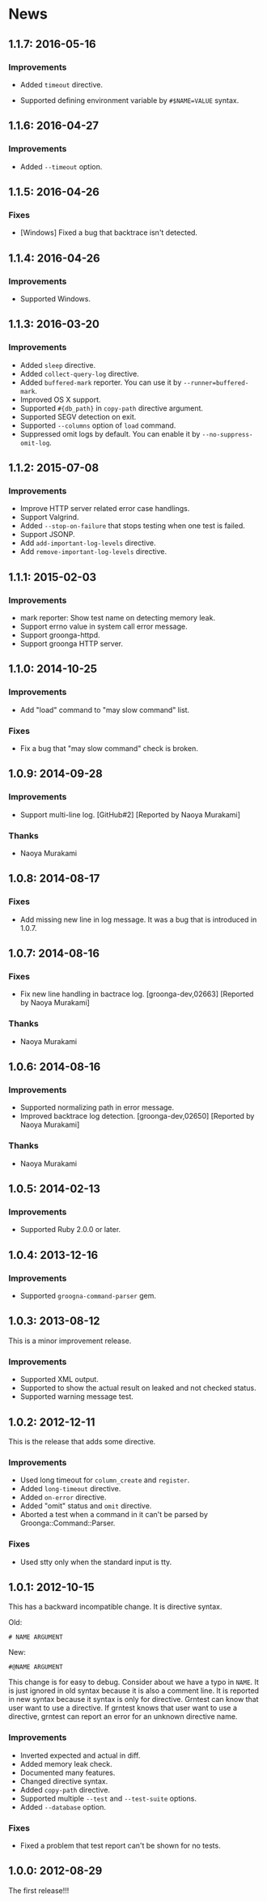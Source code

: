 # News

## 1.1.7: 2016-05-16

### Improvements

  * Added `timeout` directive.

  * Supported defining environment variable by `#$NAME=VALUE` syntax.

## 1.1.6: 2016-04-27

### Improvements

  * Added `--timeout` option.

## 1.1.5: 2016-04-26

### Fixes

  * [Windows] Fixed a bug that backtrace isn't detected.

## 1.1.4: 2016-04-26

### Improvements

  * Supported Windows.

## 1.1.3: 2016-03-20

### Improvements

  * Added `sleep` directive.
  * Added `collect-query-log` directive.
  * Added `buffered-mark` reporter. You can use it by
    `--runner=buffered-mark`.
  * Improved OS X support.
  * Supported `#{db_path}` in `copy-path` directive argument.
  * Supported SEGV detection on exit.
  * Supported `--columns` option of `load` command.
  * Suppressed omit logs by default. You can enable it by
    `--no-suppress-omit-log`.

## 1.1.2: 2015-07-08

### Improvements

  * Improve HTTP server related error case handlings.
  * Support Valgrind.
  * Added `--stop-on-failure` that stops testing when one test is failed.
  * Support JSONP.
  * Add `add-important-log-levels` directive.
  * Add `remove-important-log-levels` directive.

## 1.1.1: 2015-02-03

### Improvements

  * mark reporter: Show test name on detecting memory leak.
  * Support errno value in system call error message.
  * Support groonga-httpd.
  * Support groonga HTTP server.

## 1.1.0: 2014-10-25

### Improvements

  * Add "load" command to "may slow command" list.

### Fixes

  * Fix a bug that "may slow command" check is broken.

## 1.0.9: 2014-09-28

### Improvements

  * Support multi-line log.
    [GitHub#2] [Reported by Naoya Murakami]

### Thanks

  * Naoya Murakami

## 1.0.8: 2014-08-17

### Fixes

  * Add missing new line in log message. It was a bug that is
    introduced in 1.0.7.

## 1.0.7: 2014-08-16

### Fixes

  * Fix new line handling in bactrace log.
    [groonga-dev,02663] [Reported by Naoya Murakami]

### Thanks

  * Naoya Murakami

## 1.0.6: 2014-08-16

### Improvements

  * Supported normalizing path in error message.
  * Improved backtrace log detection.
    [groonga-dev,02650] [Reported by Naoya Murakami]

### Thanks

  * Naoya Murakami

## 1.0.5: 2014-02-13

### Improvements

  * Supported Ruby 2.0.0 or later.

## 1.0.4: 2013-12-16

### Improvements

  * Supported `groogna-command-parser` gem.

## 1.0.3: 2013-08-12

This is a minor improvement release.

### Improvements

  * Supported XML output.
  * Supported to show the actual result on leaked and not checked status.
  * Supported warning message test.

## 1.0.2: 2012-12-11

This is the release that adds some directive.

### Improvements

  * Used long timeout for `column_create` and `register`.
  * Added `long-timeout` directive.
  * Added `on-error` directive.
  * Added "omit" status and `omit` directive.
  * Aborted a test when a command in it can't be parsed by
    Groonga::Command::Parser.

### Fixes

  * Used stty only when the standard input is tty.

## 1.0.1: 2012-10-15

This has a backward incompatible change. It is directive syntax.

Old:

    # NAME ARGUMENT

New:

    #@NAME ARGUMENT

This change is for easy to debug. Consider about we have a typo in
`NAME`. It is just ignored in old syntax because it is also a comment
line. It is reported in new syntax because it syntax is only for
directive. Grntest can know that user want to use a directive. If
grntest knows that user want to use a directive, grntest can report an
error for an unknown directive name.

### Improvements

* Inverted expected and actual in diff.
* Added memory leak check.
* Documented many features.
* Changed directive syntax.
* Added `copy-path` directive.
* Supported multiple `--test` and `--test-suite` options.
* Added `--database` option.

### Fixes

* Fixed a problem that test report can't be shown for no tests.

## 1.0.0: 2012-08-29

The first release!!!

